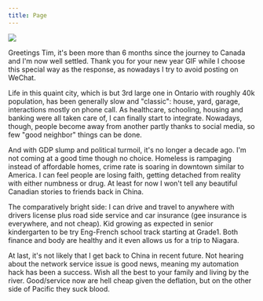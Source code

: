 ```yaml
---
title: Page
---
```

<img src="/images/horizon.jpg">

Greetings Tim, it's been more than 6 months since the journey to Canada and I'm now well settled. Thank you for your new year GIF while I choose this special way as the response, as nowadays I try to avoid posting on WeChat.

Life in this quaint city, which is but 3rd large one in Ontario with roughly 40k population, has been generally slow and "classic": house, yard, garage, interactions mostly on phone call. As healthcare, schooling, housing and banking were all taken care of, I can finally start to integrate. Nowadays, though, people become away from another partly thanks to social media, so few "good neighbor" things can be done. 

And with GDP slump and political turmoil, it's no longer a decade ago. I'm not coming at a good time though no choice. Homeless is rampaging instead of affordable homes, crime rate is soaring in downtown similar to America. I can feel people are losing faith, getting detached from reality with either numbness or drug. At least for now I won't tell any beautiful Canadian stories to friends back in China.

The comparatively bright side: I can drive and travel to anywhere with drivers license plus road side service and car insurance (gee insurance is everywhere, and not cheap). Kid growing as expected in senior kindergarten to be try Eng-French school track starting at Grade1. Both finance and body are healthy and it even allows us for a trip to Niagara. 

At last, it's not likely that I get back to China in recent future. Not hearing about the network service issue is good news, meaning my automation hack has been a success. 
Wish all the best to your family and living by the river. Good/service now are hell cheap given the deflation, but on the other side of Pacific they suck blood.

